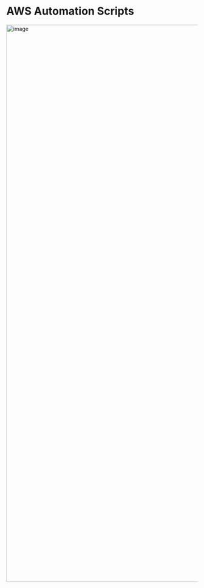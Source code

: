 # AWS Automation Scripts

<img width="1466" alt="image" src="https://github.com/Rajchowdhury420/AWS-Automation/assets/30806882/2105fc27-73b3-41ad-a3e1-fe52f0dc28f9">
